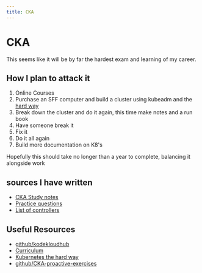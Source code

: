 ```yaml
---
title: CKA
---
```

# CKA

This seems like it will be by far the hardest exam and learning of my career.

## How I plan to attack it

1. Online Courses
2. Purchase an SFF computer and build a cluster using kubeadm and the [hard way](https://github.com/kelseyhightower/kubernetes-the-hard-way/tree/master/docs)
3. Break down the cluster and do it again, this time make notes and a run book
4. Have someone break it
5. Fix it
6. Do it all again
7. Build more documentation on K8's

Hopefully this should take no longer than a year to complete, balancing it alongside work

## sources I have written

* [CKA Study notes](cka-1.md)
* [Practice questions](cka-practice-questions.md)
* [List of controllers](cka-list-of-controllers.md)


## Useful Resources

* [github/kodekloudhub](https://github.com/kodekloudhub/certified-kubernetes-administrator-course)
* [Curriculum](https://github.com/cncf/curriculum/blob/master/CKA_Curriculum_v1.26.pdf)
* [Kubernetes the hard way](https://github.com/kelseyhightower/kubernetes-the-hard-way/tree/master/docs)
* [github/CKA-proactive-exercises](https://github.com/alijahnas/CKA-practice-exercises)
